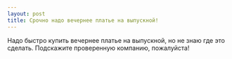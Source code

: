 ```yaml
---
layout: post 
title: Срочно надо вечернее платье на выпускной! 
--- 
```

Надо быстро купить вечернее платье на выпускной, но не знаю где это сделать. Подскажите проверенную компанию, пожалуйста!
